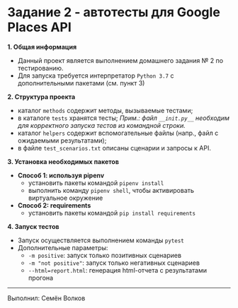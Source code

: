 # Задание 2 - автотесты для Google Places API

**1. Общая информация**
- Данный проект является выполнением домашнего задания № 2 по тестированию.
- Для запуска требуется интерпретатор `Python 3.7` с дополнительными пакетами (см. пункт 3)


**2. Структура проекта**
- каталог `methods` содержит методы, вызываемые тестами;
- в каталоге `tests` хранятся тесты; _Прим.: файл `__init.py__` необходим для корректного запуска тестов из командной строки._
- каталог `helpers` содержит вспомогательные файлы (напр., файл с ожидаемыми результатами);
- в файле `test_scenarios.txt` описаны сценарии и запросы к API.

**3. Установка необходимых пакетов**
- **Cпособ 1: используя pipenv**
    - установить пакеты командой `pipenv install`
    - выполнить команду `pipenv shell`, чтобы активировать виртуальное окружение
- **Способ 2: requirements**
    - установить пакеты командой `pip install requirements`

**4. Запуск тестов**
- Запуск осуществляется выполнением команды `pytest`
- Дополнительные параметры:
    - `-m positive`: запуск только позитивных сценариев
    - `-m "not positive"`: запуск только негативных сценариев
    - `--html=report.html`: генерация html-отчета с результатами прогона

----------------------
Выполнил: Семён Волков